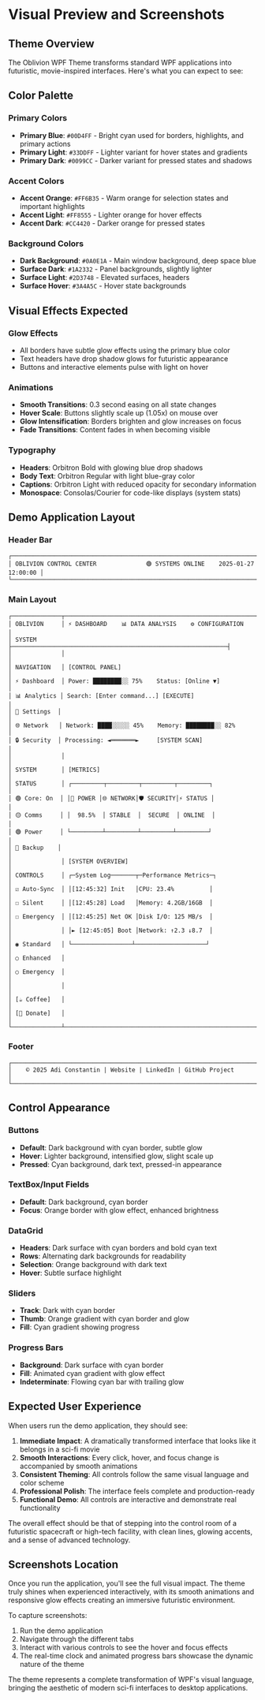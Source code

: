 # Visual Preview and Screenshots

## Theme Overview

The Oblivion WPF Theme transforms standard WPF applications into futuristic, movie-inspired interfaces. Here's what you can expect to see:

## Color Palette

### Primary Colors
- **Primary Blue**: `#00D4FF` - Bright cyan used for borders, highlights, and primary actions
- **Primary Light**: `#33DDFF` - Lighter variant for hover states and gradients  
- **Primary Dark**: `#0099CC` - Darker variant for pressed states and shadows

### Accent Colors
- **Accent Orange**: `#FF6B35` - Warm orange for selection states and important highlights
- **Accent Light**: `#FF8555` - Lighter orange for hover effects
- **Accent Dark**: `#CC4420` - Darker orange for pressed states

### Background Colors
- **Dark Background**: `#0A0E1A` - Main window background, deep space blue
- **Surface Dark**: `#1A2332` - Panel backgrounds, slightly lighter
- **Surface Light**: `#2D3748` - Elevated surfaces, headers
- **Surface Hover**: `#3A4A5C` - Hover state backgrounds

## Visual Effects Expected

### Glow Effects
- All borders have subtle glow effects using the primary blue color
- Text headers have drop shadow glows for futuristic appearance
- Buttons and interactive elements pulse with light on hover

### Animations
- **Smooth Transitions**: 0.3 second easing on all state changes
- **Hover Scale**: Buttons slightly scale up (1.05x) on mouse over
- **Glow Intensification**: Borders brighten and glow increases on focus
- **Fade Transitions**: Content fades in when becoming visible

### Typography
- **Headers**: Orbitron Bold with glowing blue drop shadows
- **Body Text**: Orbitron Regular with light blue-gray color
- **Captions**: Orbitron Light with reduced opacity for secondary information
- **Monospace**: Consolas/Courier for code-like displays (system stats)

## Demo Application Layout

### Header Bar
```
┌─────────────────────────────────────────────────────────────────────────────┐
│ OBLIVION CONTROL CENTER              🟢 SYSTEMS ONLINE    2025-01-27 12:00:00 │
└─────────────────────────────────────────────────────────────────────────────┘
```

### Main Layout
```
┌──────────────┬─────────────────────────────────────────────────────────────┐
│ OBLIVION     │ ⚡ DASHBOARD    📊 DATA ANALYSIS    ⚙️ CONFIGURATION        │
│ SYSTEM       ├─────────────────────────────────────────────────────────────┤
│              │                                                             │
│ NAVIGATION   │ [CONTROL PANEL]                                             │
│ ⚡ Dashboard  │ Power: ████████░░ 75%    Status: [Online ▼]               │
│ 📊 Analytics │ Search: [Enter command...] [EXECUTE]                       │
│ 🔧 Settings  │                                                             │
│ 🌐 Network   │ Network: ████░░░░░ 45%    Memory: ████████░░ 82%          │
│ 🔒 Security  │ Processing: ◄═══════►     [SYSTEM SCAN]                    │
│              │                                                             │
│ SYSTEM       │ [METRICS]                                                   │
│ STATUS       │ ┌─────────┬─────────┬─────────┬─────────┐                 │
│ 🟢 Core: On  │ │🔋 POWER │🌐 NETWORK│🛡️ SECURITY│⚡ STATUS │                 │
│ 🟡 Comms     │ │  98.5%  │ STABLE  │  SECURE  │ ONLINE  │                 │
│ 🟢 Power     │ └─────────┴─────────┴─────────┴─────────┘                 │
│ 🔴 Backup    │                                                             │
│              │ [SYSTEM OVERVIEW]                                           │
│ CONTROLS     │ ┌─System Log───────┬─Performance Metrics─┐                 │
│ ☑ Auto-Sync  │ │[12:45:32] Init   │CPU: 23.4%          │                 │
│ ☐ Silent     │ │[12:45:28] Load   │Memory: 4.2GB/16GB  │                 │
│ ☐ Emergency  │ │[12:45:25] Net OK │Disk I/O: 125 MB/s  │                 │
│              │ │► [12:45:05] Boot │Network: ↑2.3 ↓8.7  │                 │
│ ◉ Standard   │ └─────────────────┴────────────────────┘                 │
│ ○ Enhanced   │                                                             │
│ ○ Emergency  │                                                             │
│              │                                                             │
│ [☕ Coffee]   │                                                             │
│ [💖 Donate]   │                                                             │
└──────────────┴─────────────────────────────────────────────────────────────┘
```

### Footer
```
┌─────────────────────────────────────────────────────────────────────────────┐
│    © 2025 Adi Constantin | Website | LinkedIn | GitHub Project             │
└─────────────────────────────────────────────────────────────────────────────┘
```

## Control Appearance

### Buttons
- **Default**: Dark background with cyan border, subtle glow
- **Hover**: Lighter background, intensified glow, slight scale up
- **Pressed**: Cyan background, dark text, pressed-in appearance

### TextBox/Input Fields
- **Default**: Dark background, cyan border
- **Focus**: Orange border with glow effect, enhanced brightness

### DataGrid
- **Headers**: Dark surface with cyan borders and bold cyan text
- **Rows**: Alternating dark backgrounds for readability
- **Selection**: Orange background with dark text
- **Hover**: Subtle surface highlight

### Sliders
- **Track**: Dark with cyan border
- **Thumb**: Orange gradient with cyan border and glow
- **Fill**: Cyan gradient showing progress

### Progress Bars
- **Background**: Dark surface with cyan border
- **Fill**: Animated cyan gradient with glow effect
- **Indeterminate**: Flowing cyan bar with trailing glow

## Expected User Experience

When users run the demo application, they should see:

1. **Immediate Impact**: A dramatically transformed interface that looks like it belongs in a sci-fi movie
2. **Smooth Interactions**: Every click, hover, and focus change is accompanied by smooth animations
3. **Consistent Theming**: All controls follow the same visual language and color scheme
4. **Professional Polish**: The interface feels complete and production-ready
5. **Functional Demo**: All controls are interactive and demonstrate real functionality

The overall effect should be that of stepping into the control room of a futuristic spacecraft or high-tech facility, with clean lines, glowing accents, and a sense of advanced technology.

## Screenshots Location

Once you run the application, you'll see the full visual impact. The theme truly shines when experienced interactively, with its smooth animations and responsive glow effects creating an immersive futuristic environment.

To capture screenshots:
1. Run the demo application
2. Navigate through the different tabs
3. Interact with various controls to see the hover and focus effects
4. The real-time clock and animated progress bars showcase the dynamic nature of the theme

The theme represents a complete transformation of WPF's visual language, bringing the aesthetic of modern sci-fi interfaces to desktop applications.